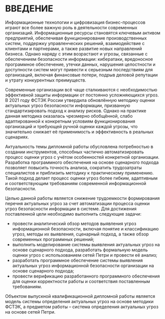 <!-- Разработка системы обнаружения вторжений на основе сетей Петри -->

<!-- Разработка программного обеспечения системы выявления актуальных угроз информационной безопасности организации на основе сценарного подхода -->

# ВВЕДЕНИЕ

Информационные технологии и цифровизация бизнес-процессов играют все более важную роль в деятельности современных организаций. Информационные ресурсы становятся ключевым активом предприятий, обеспечивая функционирование производственных систем, поддержку управленческих решений, взаимодействие с клиентами и партнерами, а также развитие новых направлений бизнеса. Однако наряду с этим возрастают и угрозы, связанные с обеспечением безопасности информации: кибератаки, вредоносное программное обеспечение, утечки данных, нарушения целостности и доступности систем могут привести к серьезным последствиям для организаций, включая финансовые потери, подрыв деловой репутации и утрату конкурентных преимуществ.

Современные организации всё чаще сталкиваются с необходимостью эффективной защиты информации от постоянно усложняющихся угроз. В 2021 году ФСТЭК России утвердила обновлённую методику оценки актуальных угроз безопасности информации, призванную стандартизировать подход к анализу рисков. Однако на практике данная методика оказалась чрезмерно обобщённой, слабо адаптированной к конкретным условиям функционирования организаций и требующей ручной оценки каждой угрозы, что значительно снижает её применимость и эффективность в реальных сценариях.

Актуальность темы дипломной работы обусловлена потребностью в создании инструментов, способных частично автоматизировать процесс оценки угроз с учётом особенностей конкретной организации. Разработка программного обеспечения на основе сценарного подхода позволяет повысить точность анализа, сократить трудозатраты специалистов и приблизить методику к практическому применению. Такой подход делает процесс оценки угроз более гибким, адаптивным и соответствующим требованиям современной информационной безопасности.

Целью данной работы является снижение трудоемкости формирования перечня актуальных угроз за счет автоматизации процесса оценки угроз безопасности информации в системе. Для достижения поставленной цели необходимо выполнить следующие задачи:

- провести аналитический обзор методов выявления угроз информационной безопасности, включая понятие и классификацию угроз, методы их выявления, сценарный подход, а также обзор современных программных решений;
- выполнить моделирование системы выявления актуальных угроз на основе сценарного подхода, разработать формальную модель оценки угроз с использованием сетей Петри и провести её анализ;
- разработать программное обеспечение системы выявления актуальных угроз информационной безопасности организации на основе сценарного подхода;
- провести верификацию разработанного программного обеспечения для оценки корректности работы и соответствия поставленным требованиям.

Объектом выпускной квалификационной дипломной работы является модель системы определения актуальных угроз на основе методики ФСТЭК, а предметом работы – система определения актуальных угроз на основе сетей Петри.

